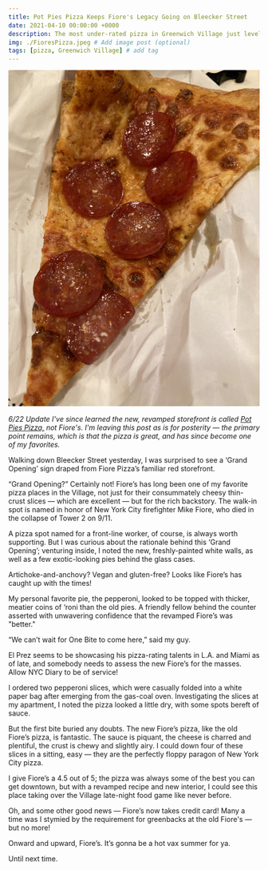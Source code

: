 ```yaml
---
title: Pot Pies Pizza Keeps Fiore's Legacy Going on Bleecker Street
date: 2021-04-10 00:00:00 +0000
description: The most under-rated pizza in Greenwich Village just leveled up. It's gonna be a hot vax summer, ya'all....
img: ./FioresPizza.jpeg # Add image post (optional)
tags: [pizza, Greenwich Village] # add tag
---
```


![Pizza](./FioresPizza.jpeg)

*6/22 Update* <i>I've since learned the new, revamped storefront is called <a href='https://potpiespizza.com/' target='blank'>Pot Pies Pizza,</a> not Fiore's. I'm leaving this post as is for posterity — the primary point remains, which is that the pizza is great, and has since become one of my favorites. </i>

Walking down Bleecker Street yesterday, I was surprised to see a ‘Grand Opening’ sign draped from Fiore Pizza’s familiar red storefront.

“Grand Opening?” Certainly not! Fiore’s has long been one of my favorite pizza places in the Village, not just for their consummately cheesy thin-crust slices — which are excellent — but for the rich backstory. The walk-in spot is named in honor of New York City firefighter Mike Fiore, who died in the collapse of Tower 2 on 9/11.

A pizza spot named for a front-line worker, of course, is always worth supporting. But I was curious about the rationale behind this ‘Grand Opening’; venturing inside, I noted the new, freshly-painted white walls, as well as a few exotic-looking pies behind the glass cases.

Artichoke-and-anchovy? Vegan and gluten-free? Looks like Fiore’s has caught up with the times!

My personal favorite pie, the pepperoni, looked to be topped with thicker, meatier coins of ‘roni than the old pies. A friendly fellow behind the counter asserted with unwavering confidence that the revamped Fiore’s was "better."

“We can’t wait for One Bite to come here,” said my guy.

El Prez seems to be showcasing his pizza-rating talents in L.A. and Miami as of late, and somebody needs to assess the new Fiore’s for the masses. Allow NYC Diary to be of service!

I ordered two pepperoni slices, which were casually folded into a white paper bag after emerging from the gas-coal oven. Investigating the slices at my apartment, I noted the pizza looked a little dry, with some spots bereft of sauce.

But the first bite buried any doubts. The new Fiore’s pizza, like the old Fiore’s pizza, is fantastic. The sauce is piquant, the cheese is charred and plentiful, the crust is chewy and slightly airy. I could down four of these slices in a sitting, easy — they are the perfectly floppy paragon of New York City pizza.

I give Fiore’s a 4.5 out of 5; the pizza was always some of the best you can get downtown, but with a revamped recipe and new interior, I could see this place taking over the Village late-night food game like never before.

Oh, and some other good news — Fiore’s now takes credit card! Many a time was I stymied by the requirement for greenbacks at the old Fiore's — but no more!

Onward and upward, Fiore’s. It’s gonna be a hot vax summer for ya.

Until next time.